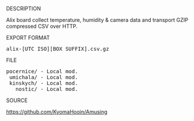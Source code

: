 
DESCRIPTION

Alix board collect temperature, humidity & camera data and transport GZIP compressed CSV over HTTP.

EXPORT FORMAT

<pre>
alix-[UTC ISO][BOX SUFFIX].csv.gz
</pre>

FILE
<pre>
pocernice/ - Local mod.
 umichala/ - Local mod.
 kinskych/ - Local mod.
   nostic/ - Local mod.
</pre>
SOURCE

https://github.com/KyomaHooin/Amusing

